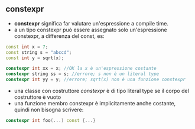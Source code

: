 ## constexpr ##

* **constexpr** significa far valutare un'espressione a compile time. 
* a un tipo constexpr può essere assegnato solo un'espressione constexpr, a differenza del const, es:

``` c++
const int x = 7;
const string s = "abccd";
const int y = sqrt(x);

constexpr int xx = x; //OK la x è un'espressione costante
constexpr string ss = s; //errore; s non è un literal type
constexpr int yy = y; //errore; sqrt(x) non è una funzione constexpr
```

* una classe con costruttore *constexpr* è di tipo literal type se il corpo del costruttore è vuoto
* una funzione membro constexpr è implicitamente anche costante, quindi non bisogna scrivere:

``` c++
constexpr int foo(...) const {...}
```
